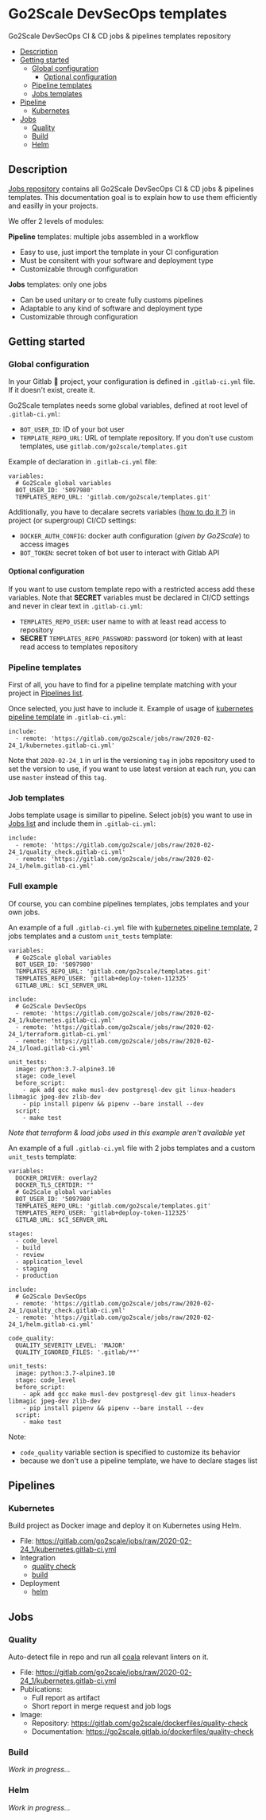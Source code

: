 # Go2Scale DevSecOps templates

Go2Scale DevSecOps CI & CD jobs & pipelines templates repository

* [Description](#description)
* [Getting started](#getting-started)
    * [Global configuration](#global-configuration)
        * [Optional configuration](#optional-configuration)
    * [Pipeline templates](#pipeline-templates)
    * [Jobs templates](#jobs-templates)
* [Pipeline](#pipeline)
    * [Kubernetes](#kubernetes)
* [Jobs](#jobs)
    * [Quality](#quality)
    * [Build](#build)
    * [Helm](#helm)

## Description

[Jobs repository](https://gitlab.com/go2scale/jobs) contains all Go2Scale
DevSecOps CI & CD jobs & pipelines templates. This documentation goal is to
explain how to use them efficiently and easilly in your projects.

We offer 2 levels of modules:

**Pipeline** templates: multiple jobs assembled in a workflow
* Easy to use, just import the template in your CI configuration
* Must be consitent with your software and deployment type
* Customizable through configuration

**Jobs** templates: only one jobs
* Can be used unitary or to create fully customs pipelines
* Adaptable to any kind of software and deployment type
* Customizable through configuration

## Getting started

### Global configuration

In your Gitlab 🦊 project, your configuration is defined in `.gitlab-ci.yml`
file. If it doesn't exist, create it.

Go2Scale templates needs some global variables, defined at root level
of `.gitlab-ci.yml`:
* `BOT_USER_ID`: ID of your bot user
* `TEMPLATE_REPO_URL`: URL of template repository. If you don't use custom templates, use `gitlab.com/go2scale/templates.git`

Example of declaration in `.gitlab-ci.yml` file:

```
variables:
  # Go2Scale global variables
  BOT_USER_ID: '5097980'
  TEMPLATES_REPO_URL: 'gitlab.com/go2scale/templates.git'
```

Additionally, you have to decalare secrets variables
([how to do it ?](https://docs.gitlab.com/ee/ci/variables/#creating-a-custom-environment-variable))
in project (or supergroup) CI/CD settings:
* `DOCKER_AUTH_CONFIG`: docker auth configuration (*given by Go2Scale*) to access images
* `BOT_TOKEN`: secret token of bot user to interact with Gitlab API

#### Optional configuration

If you want to use custom template repo with a restricted access add
these variables. Note that **SECRET** variables must be declared in
CI/CD settings and never in clear text in `.gitlab-ci.yml`:
* `TEMPLATES_REPO_USER`: user name to with at least read access to repository
* **SECRET** `TEMPLATES_REPO_PASSWORD`: password (or token) with at least read access to templates repository

### Pipeline templates

First of all, you have to find for a pipeline template matching with your
project in [Pipelines list](#pipelines).

Once selected, you just have to include it. Example of usage of [kubernetes
pipeline template](#kubernetes) in `.gitlab-ci.yml`:

```
include:
  - remote: 'https://gitlab.com/go2scale/jobs/raw/2020-02-24_1/kubernetes.gitlab-ci.yml'
```

Note that `2020-02-24_1` in url is the versioning `tag` in jobs repository
used to set the version to use, if you want to use latest version at each run,
you can use `master` instead of this `tag`.

### Job templates

Jobs template usage is simillar to pipeline. Select job(s) you want to use in
[Jobs list](#jobs) and include them in `.gitlab-ci.yml`:

```
include:
  - remote: 'https://gitlab.com/go2scale/jobs/raw/2020-02-24_1/quality_check.gitlab-ci.yml'
  - remote: 'https://gitlab.com/go2scale/jobs/raw/2020-02-24_1/helm.gitlab-ci.yml'
```

### Full example

Of course, you can combine pipelines templates, jobs templates and your
own jobs.

An example of a full `.gitlab-ci.yml` file with [kubernetes pipeline
template](#kubernetes), 2 jobs templates and a custom `unit_tests` template:

```
variables:
  # Go2Scale global variables
  BOT_USER_ID: '5097980'
  TEMPLATES_REPO_URL: 'gitlab.com/go2scale/templates.git'
  TEMPLATES_REPO_USER: 'gitlab+deploy-token-112325'
  GITLAB_URL: $CI_SERVER_URL

include:
  # Go2Scale DevSecOps
  - remote: 'https://gitlab.com/go2scale/jobs/raw/2020-02-24_1/kubernetes.gitlab-ci.yml'
  - remote: 'https://gitlab.com/go2scale/jobs/raw/2020-02-24_1/terraform.gitlab-ci.yml'
  - remote: 'https://gitlab.com/go2scale/jobs/raw/2020-02-24_1/load.gitlab-ci.yml'

unit_tests:
  image: python:3.7-alpine3.10
  stage: code_level
  before_script:
    - apk add gcc make musl-dev postgresql-dev git linux-headers libmagic jpeg-dev zlib-dev
    - pip install pipenv && pipenv --bare install --dev
  script:
    - make test
```

*Note that terraform & load jobs used in this example aren't available yet*

An example of a full `.gitlab-ci.yml` file with 2 jobs templates and a custom
`unit_tests` template:

```
variables:
  DOCKER_DRIVER: overlay2
  DOCKER_TLS_CERTDIR: ""
  # Go2Scale global variables
  BOT_USER_ID: '5097980'
  TEMPLATES_REPO_URL: 'gitlab.com/go2scale/templates.git'
  TEMPLATES_REPO_USER: 'gitlab+deploy-token-112325'
  GITLAB_URL: $CI_SERVER_URL

stages:
  - code_level
  - build
  - review
  - application_level
  - staging
  - production

include:
  # Go2Scale DevSecOps
  - remote: 'https://gitlab.com/go2scale/jobs/raw/2020-02-24_1/quality_check.gitlab-ci.yml'
  - remote: 'https://gitlab.com/go2scale/jobs/raw/2020-02-24_1/helm.gitlab-ci.yml'

code_quality:
  QUALITY_SEVERITY_LEVEL: 'MAJOR'
  QUALITY_IGNORED_FILES: '.gitlab/**'

unit_tests:
  image: python:3.7-alpine3.10
  stage: code_level
  before_script:
    - apk add gcc make musl-dev postgresql-dev git linux-headers libmagic jpeg-dev zlib-dev
    - pip install pipenv && pipenv --bare install --dev
  script:
    - make test
```

Note:
* `code_quality` variable section is specified to customize its behavior
* because we don't use a pipeline template, we have to declare stages list

## Pipelines

### Kubernetes

Build project as Docker image and deploy it on Kubernetes using Helm.

* File: https://gitlab.com/go2scale/jobs/raw/2020-02-24_1/kubernetes.gitlab-ci.yml
* Integration
  * [quality check](#quality)
  * [build](#build)
* Deployment
  * [helm](#helm)

## Jobs

### Quality

Auto-detect file in repo and run all [coala](coala.io) relevant linters on it.

* File: https://gitlab.com/go2scale/jobs/raw/2020-02-24_1/kubernetes.gitlab-ci.yml
* Publications:
  * Full report as artifact
  * Short report in merge request and job logs
* Image:
  * Repository: https://gitlab.com/go2scale/dockerfiles/quality-check
  * Documentation: https://go2scale.gitlab.io/dockerfiles/quality-check

### Build
*Work in progress...*

### Helm
*Work in progress...*
